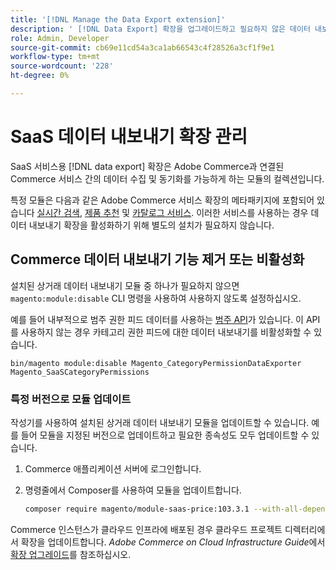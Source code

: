 ```yaml
---
title: '[!DNL Manage the Data Export extension]'
description: ' [!DNL Data Export] 확장을 업그레이드하고 필요하지 않은 데이터 내보내기 서비스를 제거하거나 사용하지 않도록 설정하는 방법을 알아봅니다.'
role: Admin, Developer
source-git-commit: cb69e11cd54a3ca1ab66543c4f28526a3cf1f9e1
workflow-type: tm+mt
source-wordcount: '228'
ht-degree: 0%

---
```


# SaaS 데이터 내보내기 확장 관리

SaaS 서비스용 [!DNL data export] 확장은 Adobe Commerce과 연결된 Commerce 서비스 간의 데이터 수집 및 동기화를 가능하게 하는 모듈의 컬렉션입니다.

특정 모듈은 다음과 같은 Adobe Commerce 서비스 확장의 메타패키지에 포함되어 있습니다
[실시간 검색](/help/live-search/overview.md), [제품 추천](/help/product-recommendations/overview.md) 및 [카탈로그 서비스](/help/catalog-service/overview.md). 이러한 서비스를 사용하는 경우 데이터 내보내기 확장을 활성화하기 위해 별도의 설치가 필요하지 않습니다.

## Commerce 데이터 내보내기 기능 제거 또는 비활성화

설치된 상거래 데이터 내보내기 모듈 중 하나가 필요하지 않으면 `magento:module:disable` CLI 명령을 사용하여 사용하지 않도록 설정하십시오.

예를 들어 내부적으로 범주 권한 피드 데이터를 사용하는 [범주 API](https://developer.adobe.com/commerce/services/graphql/catalog-service/categories/)가 있습니다. 이 API를 사용하지 않는 경우 카테고리 권한 피드에 대한 데이터 내보내기를 비활성화할 수 있습니다.

```shell script
bin/magento module:disable Magento_CategoryPermissionDataExporter Magento_SaaSCategoryPermissions
```

### 특정 버전으로 모듈 업데이트

작성기를 사용하여 설치된 상거래 데이터 내보내기 모듈을 업데이트할 수 있습니다. 예를 들어 모듈을 지정된 버전으로 업데이트하고 필요한 종속성도 모두 업데이트할 수 있습니다.

1. Commerce 애플리케이션 서버에 로그인합니다.

1. 명령줄에서 Composer를 사용하여 모듈을 업데이트합니다.

   ```bash
   composer require magento/module-saas-price:103.3.1 --with-all-dependencies
   ```

Commerce 인스턴스가 클라우드 인프라에 배포된 경우 클라우드 프로젝트 디렉터리에서 확장을 업데이트합니다. _Adobe Commerce on Cloud Infrastructure Guide_&#x200B;에서 [확장 업그레이드](https://experienceleague.adobe.com/en/docs/commerce-cloud-service/user-guide/configure-store/extensions#upgrade-an-extension)를 참조하십시오.
